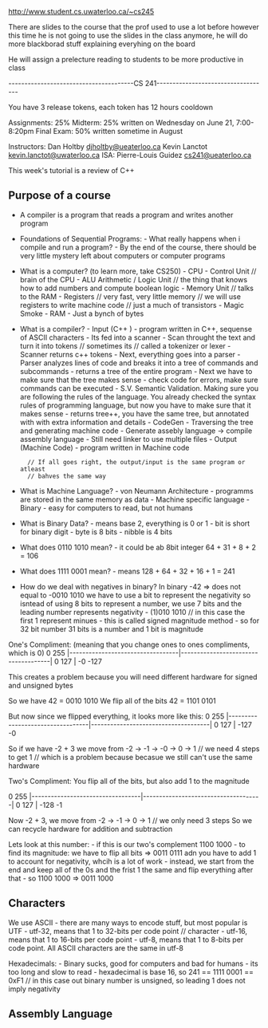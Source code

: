 http://www.student.cs.uwaterloo.ca/~cs245

There are slides to the course that the prof used to use a lot before
however this time he is not going to use the slides in the class anymore, 
he will do more blackborad stuff explaining everyhing on the board

He will assign a prelecture reading to students to be more productive in class


---------------------------------------CS 241-----------------------------------

You have 3 release tokens, each token has 12 hours cooldown

Assignments:
        25%
Midterm:
        25% written on Wednesday on June 21, 7:00-8:20pm
Final Exam:
        50% written sometime in August

Instructors:
        Dan Holtby djholtby@ueaterloo.ca
        Kevin Lanctot kevin.lanctot@uwaterloo.ca
ISA:
        Pierre-Louis Guidez cs241@ueaterloo.ca

This week's tutorial is a review of C++

## Purpose of a course ##

* A compiler is a program that reads a program and writes another program

* Foundations of Sequential Programs:
        - What really happens when i compile and run a program?
        - By the end of the course, there should be very little mystery left about
        computers or computer programs

* What is a computer? (to learn more, take CS250)
        - CPU
                - Control Unit // brain of the CPU
                - ALU Arithmetic / Logic Unit // the thing that knows how to add numbers
                and compute boolean logic
                - Memory Unit // talks to the RAM
                - Registers // very fast, very little memory
                // we will use registers to write machine code
                // just a much of transistors
                - Magic Smoke
        - RAM
                - Just a bynch of bytes

* What is a compiler?
        - Input (C++ )
                - program written in C++, sequense of ASCII characters
                - Its fed into a scanner
                        - Scan throught the text and turn it into tokens // sometimes its
                        // called a tokenizer or lexer
                        - Scanner returns c++ tokens
                - Next, everything goes into a parser
                        - Parser analyzes lines of code and breaks it into a tree of commands
                        and subcommands
                        - returns a tree of the entire program
                - Next we have to make sure that the tree makes sense
                        - check code for errors, make sure commands can be executed
                        - S.V. Semantic Validation. Making sure you are following the rules
                        of the language. You already checked the syntax rules of programming
                        language, but now you have to make sure that it makes sense
                        - returns tree++, you have the same tree, but annotated with with
                        extra information and details
                - CodeGen
                        - Traversing the tree and generating machine code
                        - Generate assebly language -> compile assembly language
                        - Still need linker to use multiple files
        - Output (Machine Code)
                - program written in Machine code

        // If all goes right, the output/input is the same program or atleast
        // bahves the same way

* What is Machine Language?
        - von Neumann Architecture
                - programms are stored in the same memory as data
        - Machine specific language
        - Binary
                - easy for computers to read, but not humans

* What is Binary Data?
        - means base 2, everything is 0 or 1
        - bit is short for binary digit
                - byte is 8 bits
                - nibble is 4 bits

* What does 0110 1010 mean?
        - it could be ab 8bit integer 64 + 31 + 8 + 2 = 106
* What does 1111 0001 mean?
        - means 128 + 64 + 32 + 16 + 1 = 241

* How do we deal with negatives in binary?
        In binary -42 => does not equal to -0010 1010
        we have to use a bit to represent the negativity so isntead of using 8 bits
        to represent a number, we use 7 bits and the leading number represents
        negativity
        - (1)010 1010 // in this case the first 1 represent minues
        - this is called signed magnitude method
        - so for 32 bit number 31 bits is a number and 1 bit is magnitude

One's Compliment: (meaning that you change ones to ones compliments, which is 0)
 0                                                                       255
 |----------------------------------|-------------------------------------|
 0                              127 | -0                                -127

This creates a problem because you will need different hardware for signed and
unsigned bytes

So we have
 42 = 0010 1010
We flip all of the bits
 42 = 1101 0101

But now since we flipped everything, it looks more like this:
 0                                                                       255
 |----------------------------------|-------------------------------------|
 0                              127 | -127                               -0

So if we have -2 + 3 we move from -2 -> -1 -> -0 -> 0 -> 1 // we need 4 steps to get 1
// which is a problem because becasue we still can't use the same hardware

Two's Compliment:
You flip all of the bits, but also add 1 to the magnitude

 0                                                                       255
 |----------------------------------|-------------------------------------|
 0                              127 | -128                               -1

Now -2 + 3, we move from -2 -> -1 -> 0 -> 1 // we only need 3 steps
So we can recycle hardware for addition and subtraction

Lets look at this number:
        - if this is our two's complement 1100 1000
        - to find its magnitude:
        we have to flip all bits => 0011 0111 adn you have to add 1 to account for
        negativity, whcih is a lot of work
        - instead, we start from the end and keep all of the 0s and the frist 1 the same
        and flip everything  after that
        - so 1100 1000 => 0011 1000

## Characters ##

We use ASCII
        - there are many ways to encode stuff, but most popular is UTF
        - utf-32, means that 1 to 32-bits per code point // character
        - utf-16, means that 1 to 16-bits per code point
        - utf-8, means that 1 to 8-bits per code point. All ASCII characters are
        the same in utf-8

Hexadecimals:
        - Binary sucks, good for computers and bad for humans
        - its too long and slow to read
        - hexadecimal is base 16, so 241 == 1111 0001 == 0xF1
        // in this case out binary number is unsigned, so leading 1 does not imply negativity

## Assembly Language ##

